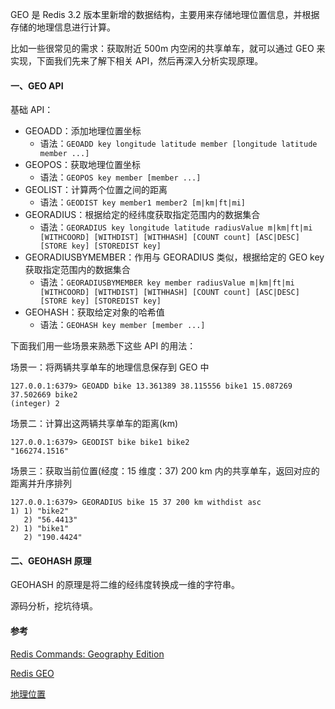 GEO 是 Redis 3.2 版本里新增的数据结构，主要用来存储地理位置信息，并根据存储的地理信息进行计算。

比如一些很常见的需求：获取附近 500m 内空闲的共享单车，就可以通过 GEO 来实现，下面我们先来了解下相关 API，然后再深入分析实现原理。

#### 一、GEO API 

基础 API：

 - GEOADD：添加地理位置坐标
    - 语法：`GEOADD key longitude latitude member [longitude latitude member ...]`
 - GEOPOS：获取地理位置坐标
    - 语法：`GEOPOS key member [member ...]`
 - GEOLIST：计算两个位置之间的距离
    - 语法：`GEODIST key member1 member2 [m|km|ft|mi]`
 - GEORADIUS：根据给定的经纬度获取指定范围内的数据集合
    - 语法：`GEORADIUS key longitude latitude radiusValue m|km|ft|mi [WITHCOORD] [WITHDIST] [WITHHASH] [COUNT count] [ASC|DESC] [STORE key] [STOREDIST key]`
 - GEORADIUSBYMEMBER：作用与 GEORADIUS 类似，根据给定的 GEO key 获取指定范围内的数据集合
    - 语法：`GEORADIUSBYMEMBER key member radiusValue m|km|ft|mi [WITHCOORD] [WITHDIST] [WITHHASH] [COUNT count] [ASC|DESC] [STORE key] [STOREDIST key]`
 - GEOHASH：获取给定对象的哈希值
    - 语法：`GEOHASH key member [member ...]`

下面我们用一些场景来熟悉下这些 API 的用法：

场景一：将两辆共享单车的地理信息保存到 GEO 中

```redis
127.0.0.1:6379> GEOADD bike 13.361389 38.115556 bike1 15.087269 37.502669 bike2
(integer) 2
```

场景二：计算出这两辆共享单车的距离(km)

```redis
127.0.0.1:6379> GEODIST bike bike1 bike2
"166274.1516"
```

场景三：获取当前位置(经度：15 维度：37) 200 km 内的共享单车，返回对应的距离并升序排列

```redis
127.0.0.1:6379> GEORADIUS bike 15 37 200 km withdist asc
1) 1) "bike2"
   2) "56.4413"
2) 1) "bike1"
   2) "190.4424"
```

#### 二、GEOHASH 原理

GEOHASH 的原理是将二维的经纬度转换成一维的字符串。

源码分析，挖坑待填。

#### 参考

[Redis Commands: Geography Edition](https://matt.sh/redis-geo)

[Redis GEO](https://www.runoob.com/redis/redis-geo.html)

[地理位置](http://redisdoc.com/geo/index.html)